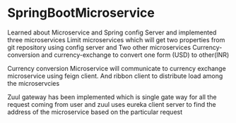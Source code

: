 # SpringBootMicroservice
Learned about Microservice and Spring config Server and implemented three microservices Limit microservices which will get two properties from git repository using config server and Two other microservices Currency-conversion and currency-exchange to convert  one form (USD) to other(INR) 

Currency conversion Microservice will communicate to  currency exchange microservice using feign client. And ribbon client to distribute load among the microservcies


Zuul gateway has been implemented which is single gate way for all the request coming from user and zuul uses eureka client server to find the address of the microservice based on the particular request
